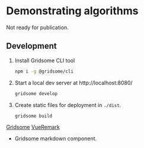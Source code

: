 # Demonstrating algorithms

Not ready for publication.

## Development

1. Install Gridsome CLI tool
   ```bash
   npm i -g @gridsome/cli
   ```

2. Start a local dev server at http://localhost:8080/
   ```bash
   gridsome develop
   ```

3. Create static files for deployment in `./dist`.
   ```bash
   gridsome build
   ```

[Gridsome](https://gridsome.org/docs/)
[VueRemark](https://github.com/gridsome/gridsome/tree/master/packages/vue-remark)
- Gridsome markdown component.
